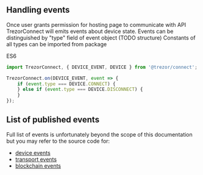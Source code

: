 ## Handling events

Once user grants permission for hosting page to communicate with API TrezorConnect will emits events
about device state.
Events can be distinguished by "type" field of event object (TODO structure)
Constants of all types can be imported from package

ES6

```javascript
import TrezorConnect, { DEVICE_EVENT, DEVICE } from '@trezor/connect';

TrezorConnect.on(DEVICE_EVENT, event => {
    if (event.type === DEVICE.CONNECT) {
    } else if (event.type === DEVICE.DISCONNECT) {
    }
});
```

## List of published events

Full list of events is unfortunately beyond the scope of this documentation
but you may refer to the source code for:

-   [device events](../src/events/device.ts)
-   [transport events](../src/events/transport.ts)
-   [blockchain events](../src/events/blockchain.ts)
